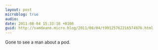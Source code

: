 ```yaml
---
layout: post
microblog: true
audio: 
date: 2011-08-04 15:33:18 +0100
guid: http://samdeane.micro.blog/2011/08/04/t99125762216574976.html
---
```

Gone to see a man about a pod.
